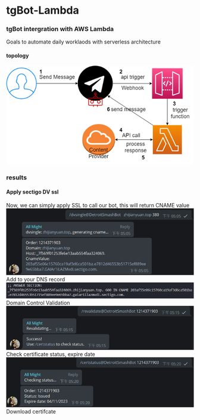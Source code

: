 # tgBot-Lambda
### tgBot intergration with AWS Lambda
Goals to automate daily worklaods with serverless architecture
#### topology
![alt text](https://github.com/polo871209/tgBot-Lambda/blob/main/images/topology.png?raw=true)    
### results
#### Apply sectigo DV ssl
Now, we can simply apply SSL to call our bot, this will return CNAME value    
![alt text](https://github.com/polo871209/tgBot-Lambda/blob/main/images/applyssl.png?raw=true)    
Add to your DNS record    
![alt text](https://github.com/polo871209/tgBot-Lambda/blob/main/images/dig.png?raw=true)    
Domain Control Validation    
![alt text](https://github.com/polo871209/tgBot-Lambda/blob/main/images/revalidate.png?raw=true)    
Check certificate status, expire date    
![alt text](https://github.com/polo871209/tgBot-Lambda/blob/main/images/certstatus.png?raw=true)    
Download certifcate    
